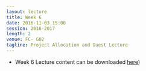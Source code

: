 ```yaml
---
layout: lecture
title: Week 6
date: 2016-11-03 15:00
session: 2016-2017
length: 2
venue: FC- G02
tagline: Project Allocation and Guest Lecture
---
```


* Week 6 Lecture content can be downloaded [here](http://opendsi.cc/bioinformatics/assets/Lecture_wk6.pdf))
